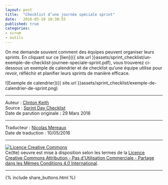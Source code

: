 ```yaml
---
layout: post
title:  "Checklist d’une journée spéciale sprint"
date:   2016-05-10 10:30:55
published: true
categories: 
- scrum
- outils
---
```

On me demande souvent comment des équipes peuvent organiser leurs sprints. En cliquant sur ce [lien]({{ site.url }}assets/sprint_checklist/un-exemple-de-checklist-journee-speciale-sprint.pdf), vous trouverez ci-dessous un exemple de calendrier et de checklist qu’une équipe utilise pour revoir, réfléchir et planifier leurs sprints de manière efficace.

![Exemple de calendrier]({{ site.url }}assets/sprint_checklist/exemple-de-calendrier-de-sprint.png)

---
Auteur : [Clinton Keith](http://clintonkeith.com/)  
Source : [Sprint Day Checklist](http://blog.agilegamedevelopment.com/2016/03/sprint-day-checklist.html)  
Date de parution originale : 29 Mars 2016  

---
Traducteur : [Nicolas Mereaux](http://www.les-traducteurs-agiles.org/traducteurs/)  
Date de traduction : 10/05/2016  

---

<a rel="license" href="http://creativecommons.org/licenses/by-nc-sa/4.0/"><img alt="Licence Creative Commons" style="border-width:0" src="http://i.creativecommons.org/l/by-nc-sa/4.0/88x31.png" /></a><br />Ce(tte) oeuvre est mise à disposition selon les termes de la <a rel="license" href="http://creativecommons.org/licenses/by-nc-sa/4.0/">Licence Creative Commons Attribution - Pas d'Utilisation Commerciale - Partage dans les Mêmes Conditions 4.0 International</a>.

---

{% include share_buttons.html %}
